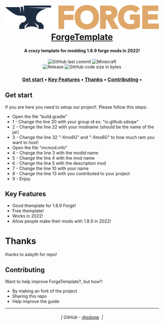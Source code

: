 <br class="Apple-interchange-newline"/>
<h1 align="center">
  <img src=https://github.com/MinecraftForge/MinecraftForge/blob/1.18.x/docs/assets/Forge_logo.svg>
  <a href="https://github.com/sdxqw/ForgeTemplate">ForgeTemplate</a>
</h1>

<h4 align="center">A crazy template for modding 1.8.9 forge mods in 2022!</h4>

<div align="center">
    <img src="https://img.shields.io/github/last-commit/sdxqw/ForgeTemplate" alt="GitHub last commit"/>
    <img src="https://img.shields.io/badge/MC-1.8.9-brightgreen.svg" alt="Minecraft"/>
    <br>
    <img src="https://img.shields.io/github/v/release/sdxqw/ForgeTemplate.svg" alt="Release"/>
    <img src="https://img.shields.io/github/languages/code-size/sdxqw/ForgeTemplate" alt="GitHub code size in bytes"/>
    <br>
</div>

<h3 align="center">
    <a href="#get-start">Get start</a> •
    <a href="#key-features">Key Features</a> •
    <a href="#thanks">Thanks</a> •
    <a href="#contributing">Contributing</a> •
</h3>

## Get start

If you are here you need to setup our project!. Please follow this steps:

* Open the file "build.gradle"
* 1 - Change the line 20 with your group id ex: "io.github.sdxqw"
* 2 - Change the line 22 with your modname (should be the name of the jar)
* 3 - Change the line 32 "-Xms6G" and "-Xmx6G" to how much ram you want to host!
* Open the file "mcmod.info"
* 4 - Change the line 3 with the modid name
* 5 - Change the line 4 with the mod name
* 6 - Change the line 5 with the description mod
* 7 - Change the line 10 with your name
* 8 - Change the line 13 with you contributed to your project
* 9 - Enjoy

## Key Features

* Good themplate for 1.8.9 Forge!
* Free themplate!
* Works in 2022!
* Allow people make their mods with 1.8.9 in 2022!

# Thanks

thanks to asbyth for repo!

## Contributing

Want to help improve ForgeTemplate?, but how?:

* By making an fork of the project
* Sharing this repo
* Help improve the guide

---
<h6 align="center">
  | GitHub - <a href="https://github.com/sdxqw">@sdxqw</a> 
  |
</h6>
